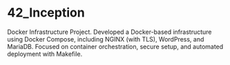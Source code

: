 # 42_Inception
 Docker Infrastructure Project. Developed a Docker-based infrastructure using Docker Compose, including NGINX (with TLS), WordPress, and MariaDB. Focused on container orchestration, secure setup, and automated deployment with Makefile.
